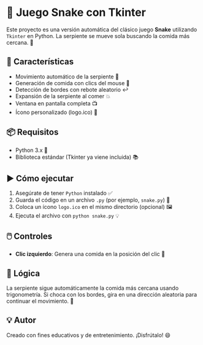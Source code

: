 <body>
  <h1>🐍 Juego Snake con Tkinter</h1>

  <p>Este proyecto es una versión automática del clásico juego <strong>Snake</strong> utilizando <code>Tkinter</code> en Python. La serpiente se mueve sola buscando la comida más cercana. 🍎</p>

  <h2>🚀 Características</h2>
  <ul>
    <li>Movimiento automático de la serpiente 🧠</li>
    <li>Generación de comida con clics del mouse 🍖</li>
    <li>Detección de bordes con rebote aleatorio ↩️</li>
    <li>Expansión de la serpiente al comer 💥</li>
    <li>Ventana en pantalla completa 📺</li>
    <li>Ícono personalizado (logo.ico) 🎨</li>
  </ul>

  <h2>📦 Requisitos</h2>
  <ul>
    <li>Python 3.x 🐍</li>
    <li>Biblioteca estándar (Tkinter ya viene incluida) 📚</li>
  </ul>

  <h2>▶️ Cómo ejecutar</h2>
  <ol>
    <li>Asegúrate de tener <code>Python</code> instalado ✅</li>
    <li>Guarda el código en un archivo <code>.py</code> (por ejemplo, <code>snake.py</code>) 💾</li>
    <li>Coloca un ícono <code>logo.ico</code> en el mismo directorio (opcional) 🖼️</li>
    <li>Ejecuta el archivo con <code>python snake.py</code> 💡</li>
  </ol>

  <h2>🖱️ Controles</h2>
  <ul>
    <li><strong>Clic izquierdo</strong>: Genera una comida en la posición del clic 🍗</li>
  </ul>

  <h2>🧠 Lógica</h2>
  <p>La serpiente sigue automáticamente la comida más cercana usando trigonometría. Si choca con los bordes, gira en una dirección aleatoria para continuar el movimiento. 🧭</p>
  
  <h2>💡 Autor</h2>
  <p>Creado con fines educativos y de entretenimiento. ¡Disfrútalo! 😄</p>
</body>
